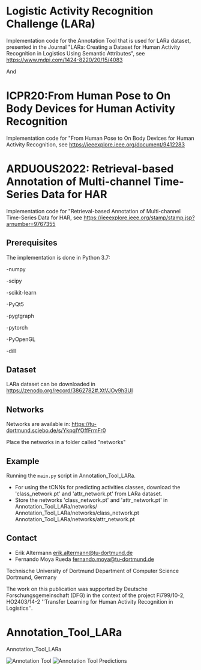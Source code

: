 # Logistic Activity Recognition Challenge (LARa) 
Implementation code for the Annotation Tool that is used for LARa dataset, presented in the Journal "LARa: Creating a Dataset for Human Activity Recognition in Logistics Using Semantic Attributes", see https://www.mdpi.com/1424-8220/20/15/4083

And


# ICPR20:From Human Pose to On Body Devices for Human Activity Recognition
Implementation code for "From Human Pose to On Body Devices for Human Activity Recognition, see https://ieeexplore.ieee.org/document/9412283

# ARDUOUS2022: Retrieval-based Annotation of Multi-channel Time-Series Data for HAR
Implementation code for "Retrieval-based Annotation of Multi-channel Time-Series Data for HAR, see https://ieeexplore.ieee.org/stamp/stamp.jsp?arnumber=9767355

## Prerequisites
The implementation is done in Python 3.7:

-numpy

-scipy

-scikit-learn

-PyQt5

-pygtgraph

-pytorch

-PyOpenGL

-dill

## Dataset

LARa dataset can be downloaded in https://zenodo.org/record/3862782#.XtVJOy9h3UI

## Networks

Networks are available in:
https://tu-dortmund.sciebo.de/s/YkpqlYOffFrmFr0

Place the networks in a folder called "networks"

## Example

Running the `main.py` script in Annotation_Tool_LARa. 
- For using the tCNNs for predicting activities classes, download the 'class_network.pt' and 'attr_network.pt' from LARa dataset. 
- Store the networks 'class_network.pt' and 'attr_network.pt' in Annotation_Tool_LARa/networks/
  Annotation_Tool_LARa/networks/class_network.pt
  Annotation_Tool_LARa/networks/attr_network.pt
  

## Contact

  - Erik Altermann        erik.altermann@tu-dortmund.de
  - Fernando Moya Rueda   fernando.moya@tu-dortmund.de
  
Technische University of Dortmund
Department of Computer Science
Dortmund, Germany
  
  
The work on this publication was supported by Deutsche Forschungsgemeinschaft (DFG) in the context of the project Fi799/10-2, HO2403/14-2 ''Transfer Learning for Human Activity Recognition in Logistics''.

# Annotation_Tool_LARa
Annotation_Tool_LARa

![Annotation Tool](AnnotationTool.png)
![Annotation Tool Predictions](AnnotationTool_predictions.png)

